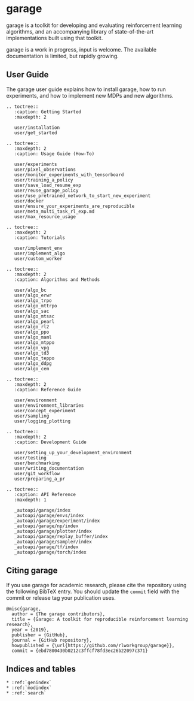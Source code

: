 # garage

garage is a toolkit for developing and evaluating reinforcement learning
algorithms, and an accompanying library of state-of-the-art implementations
built using that toolkit.

garage is a work in progress, input is welcome. The available documentation is
limited, but rapidly growing.

## User Guide

The garage user guide explains how to install garage, how to run experiments,
and how to implement new MDPs and new algorithms.

```eval_rst
.. toctree::
   :caption: Getting Started
   :maxdepth: 2

   user/installation
   user/get_started

.. toctree::
   :maxdepth: 2
   :caption: Usage Guide (How-To)

   user/experiments
   user/pixel_observations
   user/monitor_experiments_with_tensorboard
   user/training_a_policy
   user/save_load_resume_exp
   user/reuse_garage_policy
   user/use_pretrained_network_to_start_new_experiment
   user/docker
   user/ensure_your_experiments_are_reproducible
   user/meta_multi_task_rl_exp.md
   user/max_resource_usage

.. toctree::
   :maxdepth: 2
   :caption: Tutorials

   user/implement_env
   user/implement_algo
   user/custom_worker

.. toctree::
   :maxdepth: 2
   :caption: Algorithms and Methods

   user/algo_bc
   user/algo_erwr
   user/algo_trpo
   user/algo_mttrpo
   user/algo_sac
   user/algo_mtsac
   user/algo_pearl
   user/algo_rl2
   user/algo_ppo
   user/algo_maml
   user/algo_mtppo
   user/algo_vpg
   user/algo_td3
   user/algo_teppo
   user/algo_ddpg
   user/algo_cem
   
.. toctree::
   :maxdepth: 2
   :caption: Reference Guide

   user/environment
   user/environment_libraries
   user/concept_experiment
   user/sampling
   user/logging_plotting

.. toctree::
   :maxdepth: 2
   :caption: Development Guide

   user/setting_up_your_development_environment
   user/testing
   user/benchmarking
   user/writing_documentation
   user/git_workflow
   user/preparing_a_pr

.. toctree::
   :caption: API Reference
   :maxdepth: 1

   _autoapi/garage/index
   _autoapi/garage/envs/index
   _autoapi/garage/experiment/index
   _autoapi/garage/np/index
   _autoapi/garage/plotter/index
   _autoapi/garage/replay_buffer/index
   _autoapi/garage/sampler/index
   _autoapi/garage/tf/index
   _autoapi/garage/torch/index
```

## Citing garage

If you use garage for academic research, please cite the repository using the
following BibTeX entry. You should update the `commit` field with the commit or
release tag your publication uses.

```
@misc{garage,
  author = {The garage contributors},
  title = {Garage: A toolkit for reproducible reinforcement learning research},
  year = {2019},
  publisher = {GitHub},
  journal = {GitHub repository},
  howpublished = {\url{https://github.com/rlworkgroup/garage}},
  commit = {ebd7800430b0212c3ffcf78fd3ec26b22097c371}
```

## Indices and tables

```eval_rst
* :ref:`genindex`
* :ref:`modindex`
* :ref:`search`
```
